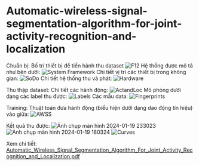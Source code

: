 # Automatic-wireless-signal-segmentation-algorithm-for-joint-activity-recognition-and-localization
Chuẩn bị: Bố trí thiết bị để tiến hành thu dataset
![F12](https://github.com/F4tt/Automatic-wireless-signal-segmentation-algorithm-for-joint-activity-recognition-and-localization/assets/122816713/da5ecda3-95a5-457f-ac39-9839b783480e)
Hệ thống được mô tả như bên dưới:
![System Framework](https://github.com/F4tt/Automatic-wireless-signal-segmentation-algorithm-for-joint-activity-recognition-and-localization/assets/122816713/feb0e1f8-2990-4e3c-a354-f82db60f5151)
Chi tiết vị trí các thiết bị trong không gian:
![SoDo](https://github.com/F4tt/Automatic-wireless-signal-segmentation-algorithm-for-joint-activity-recognition-and-localization/assets/122816713/6d7348d1-56ea-4aeb-a594-2cd4bd101f8b)
Chi tiết hệ thống thu và phát:
![Hardware](https://github.com/F4tt/Automatic-wireless-signal-segmentation-algorithm-for-joint-activity-recognition-and-localization/assets/122816713/ce4a3c93-634f-4370-8179-e40bb50f1a64)

Thu thập dataset:
Chi tiết các hành động:
![ActandLoc](https://github.com/F4tt/Automatic-wireless-signal-segmentation-algorithm-for-joint-activity-recognition-and-localization/assets/122816713/e77f45cd-40a4-4609-803c-1d0a843505d7)
Mô phỏng dưới dạng các label thu được:
![Labels](https://github.com/F4tt/Automatic-wireless-signal-segmentation-algorithm-for-joint-activity-recognition-and-localization/assets/122816713/5b5d1818-bafd-44dd-a1c3-7877e42ced40)
Các mẫu data:
![Fingerprints](https://github.com/F4tt/Automatic-wireless-signal-segmentation-algorithm-for-joint-activity-recognition-and-localization/assets/122816713/8fc25e6a-26e9-4a9d-84e4-9fb55f31ca03)

Training:
Thuật toán đưa hành động (biểu hiện dưới dạng dao động tín hiệu) vào giữa:
![AWSS](https://github.com/F4tt/Automatic-wireless-signal-segmentation-algorithm-for-joint-activity-recognition-and-localization/assets/122816713/eff69bdf-5eef-4c26-81c4-2569cdf34d14)

Kết quả thu được:
![Ảnh chụp màn hình 2024-01-19 233023](https://github.com/F4tt/Automatic-wireless-signal-segmentation-algorithm-for-joint-activity-recognition-and-localization/assets/122816713/5f21444f-11c2-409f-99ab-fc24bf217a46)
![Ảnh chụp màn hình 2024-01-19 180324](https://github.com/F4tt/Automatic-wireless-signal-segmentation-algorithm-for-joint-activity-recognition-and-localization/assets/122816713/f32f9f3a-b402-495e-95b5-5d564d461665)
![Curves](https://github.com/F4tt/Automatic-wireless-signal-segmentation-algorithm-for-joint-activity-recognition-and-localization/assets/122816713/1964212c-779f-4fbd-b6c5-358a4de1696f)

Xem chi tiết: [Automatic_Wireless_Signal_Segmentation_Algorithm_For_Joint_Activity_Recognition_and_Localization.pdf](https://github.com/F4tt/Automatic-wireless-signal-segmentation-algorithm-for-joint-activity-recognition-and-localization/files/14396487/Automatic_Wireless_Signal_Segmentation_Algorithm_For_Joint_Activity_Recognition_and_Localization.pdf)





